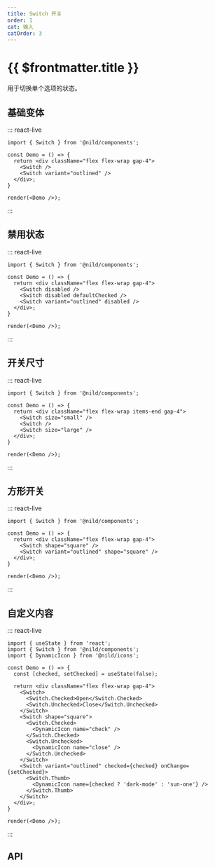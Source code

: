 ```yaml
---
title: Switch 开关
order: 1
cat: 输入
catOrder: 3
---
```


# {{ $frontmatter.title }}

用于切换单个选项的状态。

## 基础变体

::: react-live
```tsx
import { Switch } from '@nild/components';

const Demo = () => {
  return <div className="flex flex-wrap gap-4">
    <Switch />
    <Switch variant="outlined" />
  </div>;
}

render(<Demo />);
```
:::

## 禁用状态

::: react-live
```tsx
import { Switch } from '@nild/components';

const Demo = () => {
  return <div className="flex flex-wrap gap-4">
    <Switch disabled />
    <Switch disabled defaultChecked />
    <Switch variant="outlined" disabled />
  </div>;
}

render(<Demo />);
```
:::

## 开关尺寸

::: react-live
```tsx
import { Switch } from '@nild/components';

const Demo = () => {
  return <div className="flex flex-wrap items-end gap-4">
    <Switch size="small" />
    <Switch />
    <Switch size="large" />
  </div>;
}

render(<Demo />);
```
:::

## 方形开关

::: react-live
```tsx
import { Switch } from '@nild/components';

const Demo = () => {
  return <div className="flex flex-wrap gap-4">
    <Switch shape="square" />
    <Switch variant="outlined" shape="square" />
  </div>;
}

render(<Demo />);
```
:::

## 自定义内容

::: react-live
```tsx
import { useState } from 'react';
import { Switch } from '@nild/components';
import { DynamicIcon } from '@nild/icons';

const Demo = () => {
  const [checked, setChecked] = useState(false);

  return <div className="flex flex-wrap gap-4">
    <Switch>
      <Switch.Checked>Open</Switch.Checked>
      <Switch.Unchecked>Close</Switch.Unchecked>
    </Switch>
    <Switch shape="square">
      <Switch.Checked>
        <DynamicIcon name="check" />
      </Switch.Checked>
      <Switch.Unchecked>
        <DynamicIcon name="close" />
      </Switch.Unchecked>
    </Switch>
    <Switch variant="outlined" checked={checked} onChange={setChecked}>
      <Switch.Thumb>
        <DynamicIcon name={checked ? 'dark-mode' : 'sun-one'} />
      </Switch.Thumb>
    </Switch>
  </div>;
}

render(<Demo />);
```
:::

## API

<!--@include: ../../../../packages/components/src/switch/API.zh-CN.md-->
